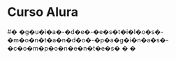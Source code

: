 # Curso Alura
#� �g�u�i�a�-�d�e�-�e�s�t�i�l�o�s�-�m�o�n�t�a�n�d�o�-�p�a�g�i�n�a�s�-�c�o�m�p�o�n�e�n�t�e�s�
�
�

